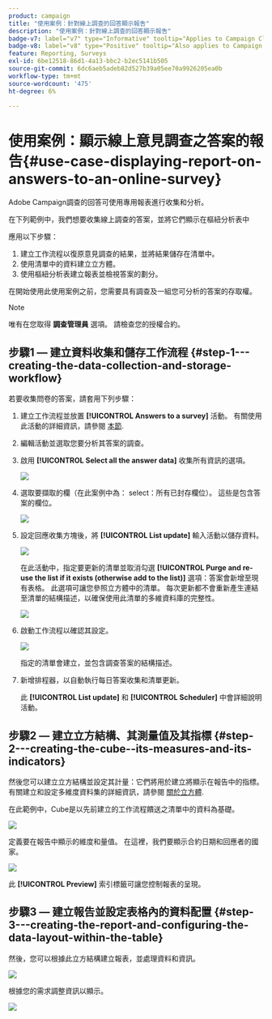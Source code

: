 ```yaml
---
product: campaign
title: "使用案例：針對線上調查的回答顯示報吿"
description: "使用案例：針對線上調查的回答顯示報吿"
badge-v7: label="v7" type="Informative" tooltip="Applies to Campaign Classic v7"
badge-v8: label="v8" type="Positive" tooltip="Also applies to Campaign v8"
feature: Reporting, Surveys
exl-id: 6be12518-86d1-4a13-bbc2-b2ec5141b505
source-git-commit: 6dc6aeb5adeb82d527b39a05ee70a9926205ea0b
workflow-type: tm+mt
source-wordcount: '475'
ht-degree: 6%

---
```


# 使用案例：顯示線上意見調查之答案的報告{#use-case-displaying-report-on-answers-to-an-online-survey}



Adobe Campaign調查的回答可使用專用報表進行收集和分析。

在下列範例中，我們想要收集線上調查的答案，並將它們顯示在樞紐分析表中

應用以下步驟：

1. 建立工作流程以復原意見調查的結果，並將結果儲存在清單中。
1. 使用清單中的資料建立立方體。
1. 使用樞紐分析表建立報表並檢視答案的劃分。

在開始使用此使用案例之前，您需要具有調查及一組您可分析的答案的存取權。

>[!NOTE]
>
>唯有在您取得 **調查管理員** 選項。 請檢查您的授權合約。

## 步驟1 — 建立資料收集和儲存工作流程 {#step-1---creating-the-data-collection-and-storage-workflow}

若要收集問卷的答案，請套用下列步驟：

1. 建立工作流程並放置 **[!UICONTROL Answers to a survey]** 活動。 有關使用此活動的詳細資訊，請參閱 [本節](../../surveys/using/publish--track-and-use-collected-data.md#using-the-collected-data).
1. 編輯活動並選取您要分析其答案的調查。
1. 啟用 **[!UICONTROL Select all the answer data]** 收集所有資訊的選項。

   ![](../../surveys/using/assets/reporting_usecase_1_01.png)

1. 選取要擷取的欄（在此案例中為： select：所有已封存欄位）。 這些是包含答案的欄位。

   ![](../../surveys/using/assets/reporting_usecase_1_02.png)

1. 設定回應收集方塊後，將 **[!UICONTROL List update]** 輸入活動以儲存資料。

   ![](../../surveys/using/assets/reporting_usecase_1_04.png)

   在此活動中，指定要更新的清單並取消勾選 **[!UICONTROL Purge and re-use the list if it exists (otherwise add to the list)]** 選項：答案會新增至現有表格。 此選項可讓您參照立方體中的清單。 每次更新都不會重新產生連結至清單的結構描述，以確保使用此清單的多維資料庫的完整性。

   ![](../../surveys/using/assets/reporting_usecase_1_03.png)

1. 啟動工作流程以確認其設定。

   ![](../../surveys/using/assets/reporting_usecase_1_05.png)

   指定的清單會建立，並包含調查答案的結構描述。

1. 新增排程器，以自動執行每日答案收集和清單更新。

   此 **[!UICONTROL List update]** 和 **[!UICONTROL Scheduler]** 中會詳細說明活動。

## 步驟2 — 建立立方結構、其測量值及其指標 {#step-2---creating-the-cube--its-measures-and-its-indicators}

然後您可以建立立方結構並設定其計量：它們將用於建立將顯示在報告中的指標。 有關建立和設定多維度資料集的詳細資訊，請參閱 [關於立方體](../../reporting/using/ac-cubes.md).

在此範例中，Cube是以先前建立的工作流程饋送之清單中的資料為基礎。

![](../../surveys/using/assets/reporting_usecase_2_01.png)

定義要在報告中顯示的維度和量值。 在這裡，我們要顯示合約日期和回應者的國家。

![](../../surveys/using/assets/reporting_usecase_2_02.png)

此 **[!UICONTROL Preview]** 索引標籤可讓您控制報表的呈現。

## 步驟3 — 建立報告並設定表格內的資料配置 {#step-3---creating-the-report-and-configuring-the-data-layout-within-the-table}

然後，您可以根據此立方結構建立報表，並處理資料和資訊。

![](../../surveys/using/assets/reporting_usecase_3_01.png)

根據您的需求調整資訊以顯示。

![](../../surveys/using/assets/reporting_usecase_3_02.png)
